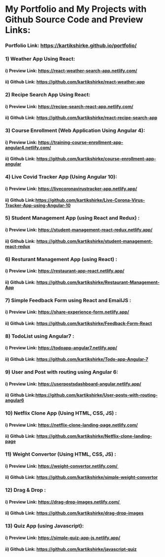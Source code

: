 # My Portfolio and My Projects with Github Source Code and Preview Links:

 ### Portfolio Link: https://kartikshirke.github.io/portfolio/

 ### 1) Weather App Using React:
   #### i) Preview Link: https://react-weather-search-app.netlify.com/
   #### ii) Github Link: https://github.com/kartikshirke/react-weather-app
    
 ### 2) Recipe Search App Using React: 
   #### i) Preview Link: https://recipe-search-react-app.netlify.com/ 
   #### ii) Github Link: https://github.com/kartikshirke/react-recipe-search-app
 
 ### 3) Course Enrollment (Web Application Using Angular 4): 
   #### i) Preview Link: https://training-course-enrollment-app-angular4.netlify.com/   
   #### ii) Github Link: https://github.com/kartikshirke/course-enrollment-app-angular
 
 ### 4) Live Covid Tracker App (Using Angular 10): 
   ####  i) Preview Link: https://livecoronavirustracker-app.netlify.app/ 
   #### ii) Github Link:https://github.com/kartikshirke/Live-Corona-Virus-Tracker-App-using-Angular-10

 ### 5) Student Management App (using React and Redux) : 
   #### i) Preview Link: https://student-management-react-redux.netlify.app/  
   #### ii) Github Link: https://github.com/kartikshirke/student-management-react-redux
 
 ### 6) Resturant Management App  (using React) : 
   #### i) Preview Link: https://restaurant-app-react.netlify.app/
   #### ii) Github Link: https://github.com/kartikshirke/Restaurant-Management-App
 
 ### 7) Simple Feedback Form using React and EmailJS : 
   #### i) Preview Link: https://share-experience-form.netlify.app/  
   #### ii) Github Link: https://github.com/kartikshirke/Feedback-Form-React
 
 ### 8) TodoList using Angular7 :
   #### i) Preview Link: https://todoapp-angular7.netlify.app/ 
   #### ii) Github Link: https://github.com/kartikshirke/Todo-app-Angular-7
 
 ### 9) User and Post with routing using Angular 6: 
   #### i) Preview Link: https://userpostsdashboard-angular.netlify.app/ 
   #### ii) Github Link:https://github.com/kartikshirke/User-posts-with-routing-angular6
 
 ### 10) Netflix Clone App (Using HTML, CSS, JS) : 
   #### i) Preview Link: https://netflix-clone-landing-page.netlify.com/ 
   #### ii) Github Link: https://github.com/kartikshirke/Netflix-clone-landing-page
 
 ### 11) Weight Convertor (Using HTML, CSS, JS) :  
   #### i) Preview Link: https://weight-convertor.netlify.com/   
   #### ii) Github Link: https://github.com/kartikshirke/simple-weight-convertor
 
 ### 12) Drag & Drop : 
   #### i) Preview Link: https://drag-drop-images.netlify.com/  
   #### ii) Github Link: https://github.com/kartikshirke/drag-drop-images
 
 ### 13) Quiz App (using Javascript): 
   #### i) Preview Link: https://simple-quiz-app-js.netlify.app/  
   #### ii) Github Link: https://github.com/kartikshirke/javascript-quiz
 




